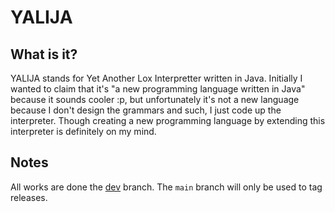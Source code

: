 # YALIJA

## What is it?
YALIJA stands for Yet Another Lox Interpretter written in Java. Initially I wanted to claim that it's "a new programming language written in Java" because it sounds cooler :p, but unfortunately it's not a new language because I don't design the grammars and such, I just code up the interpreter.
Though creating a new programming language by extending this interpreter is definitely on my mind.

## Notes
All works are done the [dev](https://github.com/danilhendrasr/yalija/tree/dev) branch. The `main` branch will only be used to tag releases.

